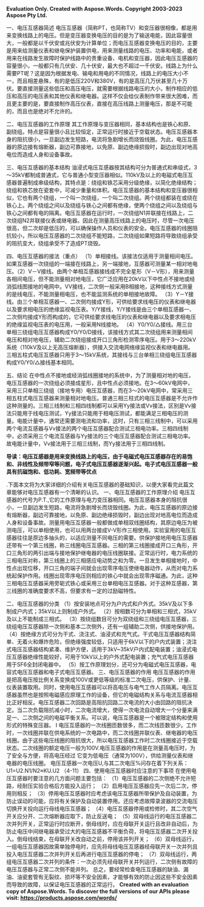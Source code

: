 ﻿**Evaluation Only. Created with Aspose.Words. Copyright 2003-2023 Aspose Pty Ltd.**

一、电压互感器简述
电压互感器（简称PT，也简称TV）和变压器很相像，都是用来变换线路上的电压。但是变压器变换电压的目的是为了输送电能，因此容量很大，一般都是以千伏安或兆伏安为计算单位；而电压互感器变换电压的目的，主要是用来给测量仪表和继电保护装置供电，用来测量线路的电压、功率和电能，或者用来在线路发生故障时保护线路中的贵重设备、电机和变压器，因此电压互感器的容量很小，一般都只有几伏安、几十伏安，最大也不超过一千伏安。线路上为什么需要PT呢？这是因为根据发电、输电和用电的不同情况，线路上的电压大小不一，而且相差悬殊，有的是低压220V和380V，有的是高压几万伏甚至几十万伏。要直接测量这些低压和高压电压，就需要根据线路电压的大小，制作相应的低压和高压的电压表和其他仪表和继电器。这样不仅会给仪表制作带来很大困难，而且更主要的是，要直接制作高压仪表，直接在高压线路上测量电压，那是不可能的，而且也是绝对不允许的。

二、电压互感器的工作原理
其工作原理与变压器相同，基本结构也是铁心和原、副绕组。特点是容量很小且比较恒定，正常运行时接近于空载状态。电压互感器本身的阻抗很小，一旦副边发生短路，电流将急剧增长而烧毁线圈。为此，电压互感器的原边接有熔断器，副边可靠接地，以免原、副边绝缘损毁时，副边出现对地高电位而造成人身和设备事故。

三、电压互感器的基本结构
油浸式电压互感器按其结构可分为普通式和串级式，3～35kV都制成普通式，它与普通小型变压器相似。110kV及以上的电磁式电压互感器普遍制成串级结构，其特点是：绕组和铁芯采用分级绝缘，以简化绝缘结构；绕组和铁芯放在瓷套中，可减少重量和体积。电压互感器的基本结构和变压器很相似，它也有两个绕组，一个叫一次绕组，一个叫二次绕组。两个绕组都装在或绕在铁心上。两个绕组之间以及绕组与铁心之间都有绝缘，使两个绕组之间以及绕组与铁心之间都有电的隔离。电压互感器在运行时，一次绕组N1并联接在线路上，二次绕组N2并联接仪表或继电器。因此在测量高压线路上的电压时，尽管一次电压很高，但二次却是低压的，可以确保操作人员和仪表的安全。电压互感器的线圈阻抗较小，所以电压互感器的二次绕组不能短路，二次绕组如果短路将导致绕组承受的阻抗变大，绕组承受不了造成PT烧毁。

四、电压互感器的接法（重点）
（1）单相接线。该接法仅适用于测量相间电压。如果互感器一次绕组的一端接在线路上，另一端接地，互感器可测量某一相对地电压。（2）V－V接线。由两个单相互感器接线成不完全星形（V－V形），用来测量各相间电压，但不能测量相对地电压，它广泛应用在20kV以下中性点不接地或经消弧线图接地的电网中。VV接线，二次侧一般采用B相接地，这种接线方式测量的是线电压，不能测量相电压，也不能监测系统的单相接地故障。
（3）Y－Y接线。由三个单相互感器一、二次侧均接成Y形，可供给要求线电压的仪表和继电器以及要求相电压的绝缘监视电压表。Y/Y接线，Y/Y接线是由三个单相互感器一、二次侧均接成Y形而构成的，它可供给要求线电压的仪表和继电器以及要求相电压的绝缘监视电压表的电压用，一般采用N线接地。
（4）Y0/Y0/△接线。用三台单相三绕组电压互感器构成Y0/Y0/D接线，该接线方式其二次绕组用来测量相间电压和相对地电压，辅助二次绕组接成开口三角形检测零序电压。用于3～220kV系统（110kV及以上无高压熔断器），供接入交流电网络缘监视仪表和继电器用。三相五柱式电压互感器只用于3～15kV系统，其接线与三台单相三绕组电压互感器构成Y0/Y0/△接线基本相同。

五、结论
在中性点不接地或经消弧线圈接地的系统中，为了测量相对地的电压，电压互感器的一次绕组必须接成星形，且中性点必须接地。在3～60kV电网中，采用三只单相三绕组（接地专用）电压互感器，而在3～20kV电网中，常采用三相五柱式电压互感器来测量相对地电压。普通三相三柱式的电压互感器是不允许作这种测量的。三相三线制和三相四线制都可以采用Yy接法或Vv接法，区别是Vv接法只能用于线电压测试，Yy接法只能用于相电压测试，都能满足三相电压的测量。电能计量中，通常还需要测电流和功率，这时，只有三相三线制中，可以采用两个电流互感器与Vv接法的两个电压互感器配合测试三相电功率。三相四线制中，必须采用三个电流互感器与Yy接法的三个电压互感器配合测试三相电功率。故电能计量中，Vv接法用于三相三线制，而Yy接法用于三相四线制。

**导读：电压互感器是用来变换线路上的电压，由于电磁式电压互感器存在的易饱和、非线性及频带窄等问题，电子式电压互感器逐渐兴起。电子式电压互感器一般具有抗磁饱和、低功耗、宽频带等优点**

.下面本文将为大家详细的介绍有关电压互感器的基础知识，以便大家看完此篇文章能够对电压互感器有一个清晰的认识。
一、电压互感器的工作原理介绍
电压互感器的代号为P.T.,它的工作原理与电力变压器相同。电压互感器本身的阻抗很小，一旦副边发生短路，电流将急剧增长而烧毁线圈。为此，电压互感器的原边接有熔断器，副边可靠接地，以免原、副边绝缘损毁时，副边出现对地高电位而造成人身和设备事故。测量用电压互感器一般都做成单相双线圈结构，其原边电压为被测电压，可以单相使用，也可以用两台接成V-V形作三相使用。实验室用的电压互感器往往是原边多抽头的，以适应测量不同电压的需要。供保护接地用电压互感器还带有一个第三线圈，称三线圈电压互感器。三相的第三线圈接成开口三角形，开口三角形的两引出端与接地保护继电器的电压线圈联接。正常运行时，电力系统的三相电压对称，第三线圈上的三相感应电动势之和为零。一旦发生单相接地时，中性点出现位移，开口三角的端子间就会出现零序电压使继电器动作，从而对电力系统起保护作用。线圈出现零序电压则相应的铁心中就会出现零序磁通。为此，这种三相电压互感器采用旁轭式铁心或采用三台单相电压互感器。对于这种互感器，第三线圈的准确度要求不高，但要求有一定的过励磁特性。

二、电压互感器的分类
（1）按安装地点可分为户内式和户外式。35kV及以下多制成户内式；35kV以上则制成户外式。
（2）按相数可分为单相和三相式，35kV及以上不能制成三相式。
（3）按绕组数目可分为双绕组和三绕组电压互感器，三绕组电压互感器除一次侧和基本二次侧外，还有一组辅助二次侧，供接地保护用。
（4）按绝缘方式可分为干式、浇注式、油浸式和充气式。干式电压互感器结构简单、无着火和爆炸危险，但绝缘强度较低，只适用于6kV以下的户内式装置；浇注式电压互感器结构紧凑、维护方便，适用于3kV~35kV户内式配电装置；油浸式电压互感器绝缘性能较好，可用于10kV以上的户外式配电装置；充气式电压互感器用于SF6全封闭电器中。
（5）按工作原理划分，还可分为电磁式电压互感器，电容式电压互感器和电子式电压互感器。
三、电压互感器的作用
电压互感器的作用是把高电压按比例关系变换成100V或更低等级的标准二次电压，供保护、计量、仪表装置取用。同时，使用电压互感器可以将高电压与电气工作人员隔离。电压互感器虽然也是按照电磁感应原理工作的设备，但它的电磁结构关系与电流互感器相比正好相反。电压互感器二次回路是高阻抗回路二次电流的大小由回路的阻抗决定。当二次负载阻抗减小时，二次电流增大，使得一次电流自动增大一个分量来满足一、二次侧之间的电磁平衡关系。可以说，电压互感器是一个被限定结构和使用形式的特殊变压器。
I 电压互感器的一次线圈匝数很多，而二次线匝数很少。工作时，一次线圈并联在供电系统的一次电路中，而二次线圈并联仪表、继电器的电压线圈。由于这些电压线圈的阻抗很大，所以电压互感器工作时二次线圈接近于空载状态。二次线圈的额定电压一般为100V.电压互感器的作用是在测量高电压时，为了安全与方便，将高电压经过 它变为低电压（通常为100V），供给测量仪表和继电器的电压线圈。
电压互感器一次电压U,与其二次电压%问存在着下列关系：U1=U2.N1/N2≈KU.U2
（4-11）
四、使用电压互感器时应注意的下事项
在使用电压互感器时要注意的几方面问题主要包括：
（1）电压互感器的二次侧绝不允许短路，经耐压实验合格后方能投入运行；
（2）启用电压互感器应先一次后二次，停用则相反；
（3）停用电压互感器时应考虑该电压互感器所带保护及自动装置，为防止误动的可能，应将有关保护及自动装置停用。还应考虑故障录波器的交流电压切换开关投向运行母线电压互感器；
（4）电压互感器停用或检修时，其二次空气开关应分开、二次熔断器应取下，防止反送电；
（5）双母线运行的电压互感器二次并列开关，正常运行时应断开，倒母线时，应在母联开关运行且改非自动后，为防止电压中间继电器承受过大的电压互感器不平衡负荷，将电压互感器二次开关投入。倒母线结束，在母联开关改自动之前，停用该并列开关；
（6）双母线运行，一组电压互感器因故需单独停电时，应先将母线电压互感器经母联开关一次并列且投入电压互感器二次并列开关后再进行电压互感器的停电；
（7）双母线运行，两组电压互感器二次并列的条件：一次必须先经母联开关并列运行，二次侧有故障的电压互感器与正常二次侧不能并列。
总之，要经常检查电压互感器的缺油、漏油、油瓷套管有无裂纹、损坏等不安全因素，才能够有效的防止因这些不安全因素而导致的故障，以保证电压互感器的正常运行。
**Created with an evaluation copy of Aspose.Words. To discover the full versions of our APIs please visit: https://products.aspose.com/words/**
